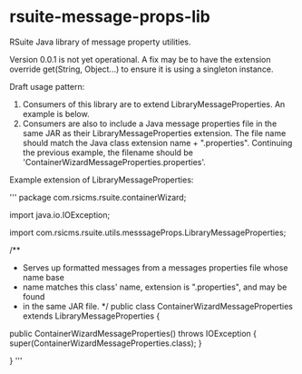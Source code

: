 # rsuite-message-props-lib
RSuite Java library of message property utilities.

Version 0.0.1 is not yet operational.  A fix may be to have the extension override get(String, Object...) to ensure it is using a singleton instance.

Draft usage pattern:

1. Consumers of this library are to extend LibraryMessageProperties.  An example is below.
2. Consumers are also to include a Java message properties file in the same JAR as their LibraryMessageProperties extension.  The file name should match the Java class extension name + ".properties".  Continuing the previous example, the filename should be 'ContainerWizardMessageProperties.properties'.

Example extension of LibraryMessageProperties:

'''
package com.rsicms.rsuite.containerWizard;

import java.io.IOException;

import com.rsicms.rsuite.utils.messsageProps.LibraryMessageProperties;

/**
 * Serves up formatted messages from a messages properties file whose name base
 * name matches this class' name, extension is ".properties", and may be found
 * in the same JAR file.
 */
public class ContainerWizardMessageProperties extends LibraryMessageProperties {

  public ContainerWizardMessageProperties() throws IOException {
    super(ContainerWizardMessageProperties.class);
  }

}
'''
